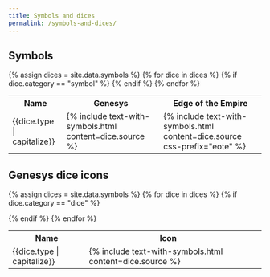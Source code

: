 ```yaml
---
title: Symbols and dices
permalink: /symbols-and-dices/
---
```


## Symbols

<table class="table-symbols">
  <tr>
    <th>Name</th>
    <th>Genesys</th>
    <th>Edge of the Empire</th>
  </tr>
{% assign dices = site.data.symbols %}
{% for dice in dices %}
{% if dice.category == "symbol" %}
  <tr>
    <td>{{dice.type | capitalize}}</td>
    <td>{% include text-with-symbols.html content=dice.source %}</td>
    <td>{% include text-with-symbols.html content=dice.source css-prefix="eote"  %}</td>
  </tr>
{% endif %}
{% endfor %}
</table>

## Genesys dice icons

<table class="table-dices">
  <tr>
    <th>Name</th>
    <th>Icon</th>
    <th>&nbsp;</th>
  </tr>

{% assign dices = site.data.symbols %}
{% for dice in dices %}
{% if dice.category == "dice" %}
  <tr>
    <td>{{dice.type | capitalize}}</td>
    <td>{% include text-with-symbols.html content=dice.source %}</td>
    <td>&nbsp;</td>
  </tr>
{% endif %}
{% endfor %}
</table>

